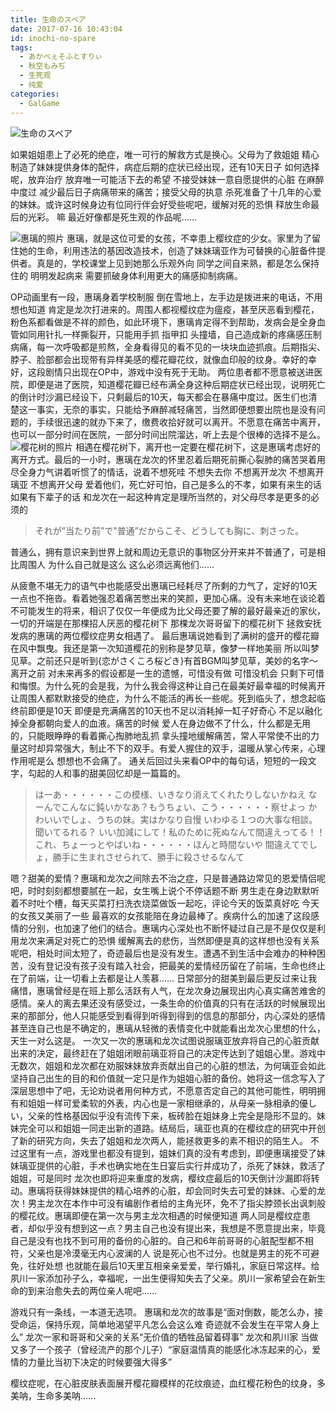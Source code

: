 ```yaml
---
title: 生命のスペア
date: 2017-07-16 10:43:04
id: inochi-no-spare
tags:
  - あかべぇそふとすりぃ
  - 秋空もみぢ
  - 生死观
  - 纯爱
categories:
  - GalGame
---
```

![生命のスペア](183179_9zsws.jpg)

如果姐姐患上了必死的绝症，唯一可行的解救方式是换心。父母为了救姐姐 精心制造了妹妹提供身体的配件，病症后期的症状已经出现，还有10天日子 如何选择呢，放弃治疗 放弃唯一可能活下去的希望 不接受妹妹一意自愿提供的心脏 在麻醉中度过 减少最后日子病痛带来的痛苦；接受父母的执意 杀死准备了十几年的心爱的妹妹。或许这时候身边有位同行伴会好受些呢吧，缓解对死的恐惧 释放生命最后的光彩。
嘛 最近好像都是死生观的作品呢……
<!--more-->
![惠璃的照片](ev_02a_l.jpg)
惠璃，就是这位可爱的女孩，不幸患上樱纹症的少女。家里为了留住她的生命，利用违法的基因改造技术，创造了妹妹璃亚作为可替换的心脏备件提供者。真是的，学校课堂上见到她那么乐观外向 同学之间自来熟，都是怎么保持住的 明明发起病来 需要抓破身体利用更大的痛感抑制病痛。

OP动画里有一段，惠璃身着学校制服 倒在雪地上，左手边是拨进来的电话，不用想也知道 肯定是龙次打进来的。周围人都视樱纹症为瘟疫，甚至厌恶看到樱花，粉色系都看做是不祥的颜色，如此环境下，惠璃肯定得不到帮助，发病会是全身血管如同用针扎一样撕裂开，只能用手抓 指甲扣 头撞墙，自己造成新的疼痛感压制病痛，每一次呼吸都是煎熬，全身看得见的看不见的一块块血迹抓痕。后期指尖、脖子、脸部都会出现带有异样美感的樱花瓣花纹，就像血印般的纹身。幸好的幸好，这段剧情只出现在OP中，游戏中没有死于无助。
两位患者都不愿意被送进医院，即便是进了医院，知道樱花瓣已经布满全身这种后期症状已经出现，说明死亡的倒计时沙漏已经设下，只剩最后的10天，每天都会在暴痛中度过。医生们也清楚这一事实，无奈的事实，只能给予麻醉减轻痛苦，当然即便想要出院也是没有问题的，手续很迅速的就办下来了，缴费收拾好就可以离开。不愿意在痛苦中离开，也可以一部分时间在医院，一部分时间出院溜达，听上去是个很棒的选择不是么。
![樱花树的照片](ev_17a_l.jpg)
相遇在樱花树下，离开也一定要在樱花树下，这是惠璃考虑好的离开方式。最后的一小时，惠璃在龙次的怀里忍着后期死前撕心裂肺的痛苦哭着用尽全身力气讲着听惯了的情话，说着不想死哇 不想失去你 不想离开龙次 不想离开璃亚 不想离开父母 爱着他们，死亡好可怕，自己是多么的不孝，如果有来生的话 如果有下辈子的话 和龙次在一起这种肯定是理所当然的，对父母尽孝是更多的必须的
> それが”当たり前”で"普通”だからこそ、どうしても胸に、刺さった。

普通么，拥有意识来到世界上就和周边无意识的事物区分开来并不普通了，可是相比周围人 为什么自己就是这么 这么必须远离他们……

从疲惫不堪无力的语气中也能感受出惠璃已经耗尽了所剩的力气了，定好的10天一点也不拖沓。看着她强忍着痛苦憋出来的笑颜，更加心痛。没有未来地在谈论着不可能发生的将来，相识了仅仅一年便成为比父母还要了解的最好最亲近的家伙，一切的开端是在那棵招人厌恶的樱花树下 那棵龙次哥哥留下的樱花树下 拯救安抚发病的惠璃的两位樱纹症男女相遇了。
最后惠璃说她看到了满树的盛开的樱花瓣在风中飘曳。我还是第一次知道樱花的别称是梦见草，像梦一样地美丽 所以叫梦见草。之前还只是听到{恋がさくころ桜どき}有首BGM叫梦见草，美妙的名字～
离开之前 对未来再多的假设都是一生的遗憾，可惜没有做 可惜没机会 只剩下可惜和悔恨。为什么死的会是我，为什么我会得这种让自己在最美好最幸福的时候离开 让周围人都默默接受的绝症，为什么不能活的再长一些呢。死到临头了，想念起临终前即便是10天 即便是充满痛苦的10天也不足以消耗掉一缸子好奇心 不足以融化掉全身都朝向爱人的血液。痛苦的时候 爱人在身边做不了什么，什么都是无用的，只能眼睁睁的看着撕心掏肺地乱抓 拿头撞地缓解痛苦，常人平常使不出的力量这时却异常强大，制止不下的双手。有爱人握住的双手，温暖从掌心传来，心理作用呢是么 想想也不会痛了。
通关后回过头来看OP中的每句话，短短的一段文字，勾起的人和事的甜美回忆却是一篇篇的。
> はーあ・・・・・・この模様、いきなり消えてくれたりしないかねえ
> なーんでこんなに鈍いかなあ？もうちょい、こう・・・・・・察せよっ
> かわいいでしょ、うちの妹。実はかなり自慢
> いわゆる１つの大事な相談。聞いてるれる？
> いい加減にして！私のために死ぬなんて間違えってる！！
> これ、ちょーっとやばいね・・・・・・ほんと時間ないや
> 間違えてでしょ，勝手に生まれさせられて、勝手に殺させるなんて

嗯？甜美的爱情？惠璃和龙次之间除去不治之症，只是普通路边常见的恩爱情侣呢吧，时时刻刻都想要腻在一起，女生嘴上说个不停话题不断 男生走在身边默默听着不时吐个槽，每天买菜打扫洗衣烧菜做饭一起吃，评论今天的饭菜真好吃 今天的女孩又美丽了一些 最喜欢的女孩能陪在身边最棒了。疾病什么的加速了这段感情的分别，也加速了他们的结合。惠璃内心深处也不断怀疑过自己是不是仅仅是利用龙次来满足对死亡的恐惧 缓解离去的悲伤，当然即便是真的这样想也没有关系呢吧，相处时间太短了，奇迹最后也是没有发生。遭遇不到生活中会难办的种种困苦，没有登记没有孩子没有踏入社会，把最美的爱情经历留在了前端，生命也终止在了前端，让一切看上去都是让人羡慕……
日常部分的甜美到最后更反过来让我痛惜，惠璃曾经是在班上那么活跃有人气，在龙次身边展现出内心真实痛苦难舍的感情。亲人的离去果还没有感受过，一条生命的价值真的只有在活跃的时候展现出来的那部分，他人只能感受到看得到听得到得到的信息的那部分，内心深处的感情甚至连自己也是不确定的，惠璃从轻微的表情变化中就能看出龙次心里想的什么，天生一对么这是。
一次又一次的惠璃和龙次试图说服璃亚放弃将自己的心脏贡献出来的决定，最终赶在了姐姐闭眼前璃亚将自己的决定传达到了姐姐心里。游戏中无数次，姐姐和龙次都在劝服妹妹放弃贡献出自己的心脏的想法，为何璃亚会如此坚持自己出生的目的和价值就一定只是作为姐姐心脏的备份。她将这一信念写入了深层思想中了吧，无论劝说者用何种方式，不愿意否定自己的其他可能性，明明拥有和姐姐一样可爱柔软的外表，内心也是一家相继承的，从母亲一脉相承的優しい，父亲的性格基因似乎没有流传下来，板砖脸在姐妹身上完全是隐形不显的。妹妹完全可以和姐姐一同走出新的道路。结局后，璃亚也真的在樱纹症的研究中开创了新的研究方向，失去了姐姐和龙次两人，能拯救更多的素不相识的陌生人。
不过这里有一点，游戏里也都没有提到，姐妹们真的没有考虑到，即便惠璃接受了妹妹璃亚提供的心脏，手术也确实地在生日宴后实行并成功了，杀死了妹妹，救活了姐姐，可是同时 龙次也即将迎来重度的发病，樱纹症最后的10天倒计沙漏即将转动。惠璃将获得妹妹提供的精心培养的心脏，却会同时失去可爱的妹妹、心爱的龙次！男主龙次在本作中可没有编剧作者给的主角光环，免不了指尖脖颈长出讽刺般的樱花纹。惠璃即便在第一次与男主龙次相遇的时候便知道 两人同是樱纹症患者，却似乎没有想到这一点？男主自己也没有提出来，我想是不愿意提出来，毕竟自己是没有也找不到可用的备份的心脏的。自己和6年前哥哥的心脏配型都不相符，父亲也是冷漠毫无内心波澜的人 说是死心也不过分。也就是男主的死不可避免，往好处想 也就能在最后10天里互相亲亲爱爱，举行婚礼，家庭日常这样。给夙川一家添加孙子么，幸福呢，一出生便得知失去了父亲。夙川一家希望会在新生命的到来治愈失去的两位亲人呢吧……

游戏只有一条线，一本道无选项。
惠璃和龙次的故事是“面对倒数，能怎么办，接受命运，保持乐观，简单地渴望平凡怎么会这么难 奇迹就不会发生在平常人身上么”
龙次一家和哥哥和父亲的关系“无价值的牺牲品留着碍事”
龙次和夙川家 当做又多了一个孩子（曾经流产的那个儿子）“家庭温情真的能感化冰冻起来的心，爱情的力量比当初下决定的时候要强大得多”

樱纹症呢，在心脏皮肤表面展开樱花瓣模样的花纹痕迹，血红樱花粉色的纹身，多美呐，生命多美呐……


